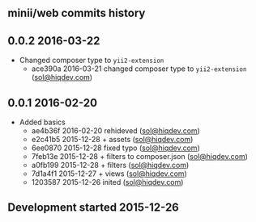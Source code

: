 minii/web commits history
-------------------------

## 0.0.2 2016-03-22

- Changed composer type to `yii2-extension`
    - ace390a 2016-03-21 changed composer type to `yii2-extension` (sol@hiqdev.com)

## 0.0.1 2016-02-20

- Added basics
    - ae4b36f 2016-02-20 rehideved (sol@hiqdev.com)
    - e2c41b5 2015-12-28 + assets (sol@hiqdev.com)
    - 6ee0870 2015-12-28 fixed typo (sol@hiqdev.com)
    - 7feb13e 2015-12-28 + filters to composer.json (sol@hiqdev.com)
    - a0fb199 2015-12-28 + filters (sol@hiqdev.com)
    - 7d1a4f1 2015-12-27 + views (sol@hiqdev.com)
    - 1203587 2015-12-26 inited (sol@hiqdev.com)

## Development started 2015-12-26

